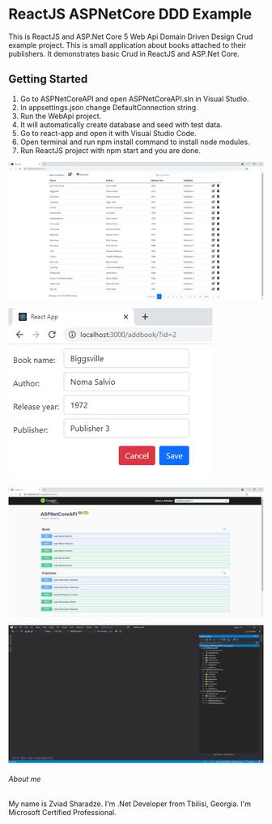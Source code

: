 # ReactJS ASPNetCore DDD Example
This is ReactJS and ASP.Net Core 5 Web Api Domain Driven Design Crud example project. This is small application about books attached to their publishers. It demonstrates basic Crud in ReactJS and ASP.Net Core.

## Getting Started
1. Go to ASPNetCoreAPI and open ASPNetCoreAPI.sln in Visual Studio.
2. In appsettings.json change DefaultConnection string.
3. Run the WebApi project.
4. It will automatically create database and seed with test data.
5. Go to react-app and open it with Visual Studio Code.
6. Open terminal and run npm install command to install node modules.
7. Run ReactJS project with npm start and you are done.

![screenshot](https://github.com/zsharadze/ReactJSASPNetCoreDDDExample/blob/master/Capture1.png?raw=true)

![screenshot](https://github.com/zsharadze/ReactJSASPNetCoreDDDExample/blob/master/Capture2.png?raw=true)

![screenshot](https://github.com/zsharadze/ReactJSASPNetCoreDDDExample/blob/master/Capture3.png?raw=true)

![screenshot](https://github.com/zsharadze/ReactJSASPNetCoreDDDExample/blob/master/Capture4.png?raw=true)


###### About me
My name is Zviad Sharadze. I'm .Net Developer from Tbilisi, Georgia.
I'm Microsoft Certified Professional.
